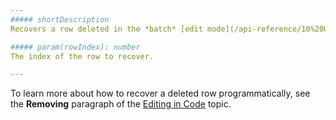 ```yaml
---
##### shortDescription
Recovers a row deleted in the *batch* [edit mode](/api-reference/10%20UI%20Widgets/dxDataGrid/1%20Configuration/editing/mode.md '/Documentation/ApiReference/UI_Widgets/dxDataGrid/Configuration/editing/#mode').

##### param(rowIndex): number
The index of the row to recover.

---
```

To learn more about how to recover a deleted row programmatically, see the **Removing** paragraph of the [Editing in Code](/concepts/10%20UI%20Widgets/70%20Data%20Grid/070%20Data%20Editing/30%20Editing%20in%20Code.md '/Documentation/Guide/UI_Widgets/Data_Grid/Data_Editing/#Editing_in_Code') topic.